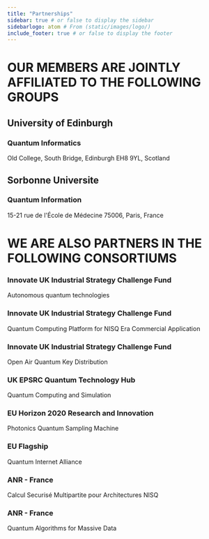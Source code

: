 ```yaml
---
title: "Partnerships"
sidebar: true # or false to display the sidebar
sidebarlogo: atom # From (static/images/logo/)
include_footer: true # or false to display the footer
---
```


# OUR MEMBERS ARE JOINTLY AFFILIATED TO THE FOLLOWING GROUPS

## University of Edinburgh

### Quantum Informatics

Old College, South Bridge, Edinburgh EH8 9YL, Scotland

## Sorbonne Universite

### Quantum Information

15-21 rue de l'École de Médecine
75006, Paris, France


# WE ARE ALSO PARTNERS IN THE FOLLOWING CONSORTIUMS

### Innovate UK Industrial Strategy Challenge Fund

Autonomous quantum technologies

### Innovate UK Industrial Strategy Challenge Fund

Quantum Computing Platform for NISQ Era Commercial Application

### Innovate UK Industrial Strategy Challenge Fund

Open Air Quantum Key Distribution

### UK EPSRC Quantum Technology Hub

Quantum Computing and Simulation


### EU Horizon 2020 Research and Innovation

Photonics Quantum Sampling Machine

### EU Flagship

Quantum Internet Alliance

### ANR - France  

Calcul Securisé Multipartite pour Architectures NISQ

### ANR - France 

Quantum Algorithms for Massive Data



